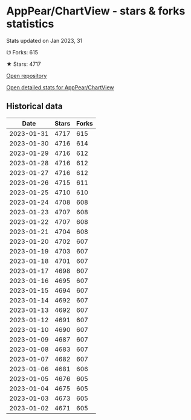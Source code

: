 # AppPear/ChartView - stars & forks statistics

Stats updated on Jan 2023, 31

☋ Forks: 615

★ Stars: 4717

[Open repository](https://github.com/AppPear/ChartView)

[Open detailed stats for AppPear/ChartView](https://reviewgithub.com/rep/AppPear/ChartView)

## Historical data
| Date | Stars | Forks |
|------|-------|-------|
| 2023-01-31 | 4717 | 615 | 
| 2023-01-30 | 4716 | 614 | 
| 2023-01-29 | 4716 | 612 | 
| 2023-01-28 | 4716 | 612 | 
| 2023-01-27 | 4716 | 612 | 
| 2023-01-26 | 4715 | 611 | 
| 2023-01-25 | 4710 | 610 | 
| 2023-01-24 | 4708 | 608 | 
| 2023-01-23 | 4707 | 608 | 
| 2023-01-22 | 4707 | 608 | 
| 2023-01-21 | 4704 | 608 | 
| 2023-01-20 | 4702 | 607 | 
| 2023-01-19 | 4703 | 607 | 
| 2023-01-18 | 4701 | 607 | 
| 2023-01-17 | 4698 | 607 | 
| 2023-01-16 | 4695 | 607 | 
| 2023-01-15 | 4694 | 607 | 
| 2023-01-14 | 4692 | 607 | 
| 2023-01-13 | 4692 | 607 | 
| 2023-01-12 | 4691 | 607 | 
| 2023-01-10 | 4690 | 607 | 
| 2023-01-09 | 4687 | 607 | 
| 2023-01-08 | 4683 | 607 | 
| 2023-01-07 | 4682 | 607 | 
| 2023-01-06 | 4681 | 606 | 
| 2023-01-05 | 4676 | 605 | 
| 2023-01-04 | 4675 | 605 | 
| 2023-01-03 | 4673 | 605 | 
| 2023-01-02 | 4671 | 605 | 

